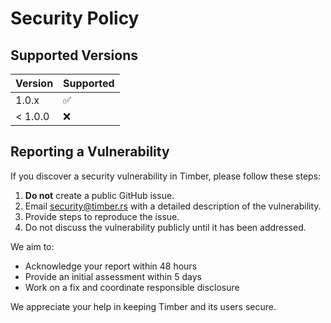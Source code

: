 # Security Policy

## Supported Versions

| Version | Supported          |
|---------|-------------------|
| 1.0.x   | :white_check_mark:|
| < 1.0.0 | :x:               |

## Reporting a Vulnerability

If you discover a security vulnerability in Timber, please follow these steps:

1. **Do not** create a public GitHub issue.
2. Email security@timber.rs with a detailed description of the vulnerability.
3. Provide steps to reproduce the issue.
4. Do not discuss the vulnerability publicly until it has been addressed.

We aim to:
- Acknowledge your report within 48 hours
- Provide an initial assessment within 5 days
- Work on a fix and coordinate responsible disclosure

We appreciate your help in keeping Timber and its users secure.
